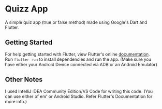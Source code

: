 # Quizz App

A simple quiz app (true or false method) made using Google's Dart and Flutter.

## Getting Started

For help getting started with Flutter, view Flutter's online
[documentation](https://flutter.io/).
Run `flutter run` to install dependencies and run the app. (Make sure you have either your Android Device connected via ADB or an Android Emulator)

## Other Notes
I used IntelliJ IDEA Community Edition/VS Code for writing this code. (You can use either of em' or Android Studio. Refer Flutter's Documentation for more info.) 